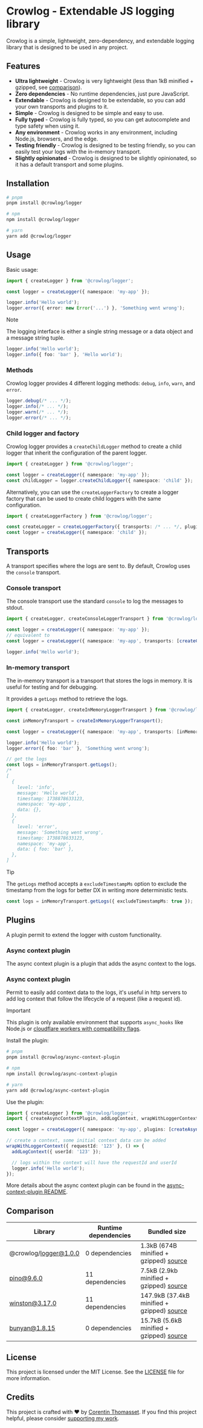 # Crowlog - Extendable JS logging library

Crowlog is a simple, lightweight, zero-dependency, and extendable logging library that is designed to be used in any project.


## Features

- **Ultra lightweight** - Crowlog is very lightweight (less than 1kB minified + gzipped, see [comparison](#comparison)).
- **Zero dependencies** - No runtime dependencies, just pure JavaScript.
- **Extendable** - Crowlog is designed to be extendable, so you can add your own transports and plugins to it.
- **Simple** - Crowlog is designed to be simple and easy to use.
- **Fully typed** - Crowlog is fully typed, so you can get autocomplete and type safety when using it.
- **Any environment** - Crowlog works in any environment, including Node.js, browsers, and the edge.
- **Testing friendly** - Crowlog is designed to be testing friendly, so you can easily test your logs with the in-memory transport.
- **Slightly opinionated** - Crowlog is designed to be slightly opinionated, so it has a default transport and some plugins.

## Installation

```bash
# pnpm 
pnpm install @crowlog/logger

# npm
npm install @crowlog/logger

# yarn
yarn add @crowlog/logger
```

## Usage

Basic usage:

```typescript
import { createLogger } from '@crowlog/logger';

const logger = createLogger({ namespace: 'my-app' });

logger.info('Hello world');
logger.error({ error: new Error('...') }, 'Something went wrong');
```

> [!NOTE]
> The logging interface is either a single string message or a data object and a message string tuple.
> ```typescript
> logger.info('Hello world');
> logger.info({ foo: 'bar' }, 'Hello world');
> ```

### Methods

Crowlog logger provides 4 different logging methods: `debug`, `info`, `warn`, and `error`.

```typescript
logger.debug(/* ... */);
logger.info(/* ... */);
logger.warn(/* ... */);
logger.error(/* ... */);
```

### Child logger and factory

Crowlog logger provides a `createChildLogger` method to create a child logger that inherit the configuration of the parent logger.

```typescript
import { createLogger } from '@crowlog/logger';

const logger = createLogger({ namespace: 'my-app' });
const childLogger = logger.createChildLogger({ namespace: 'child' });
```

Alternatively, you can use the `createLoggerFactory` to create a logger factory that can be used to create child loggers with the same configuration.

```typescript
import { createLoggerFactory } from '@crowlog/logger';

const createLogger = createLoggerFactory({ transports: /* ... */, plugins: /* ... */ });
const logger = createLogger({ namespace: 'child' });
```

## Transports

A transport specifies where the logs are sent to. By default, Crowlog uses the `console` transport. 

### Console transport

The console transport use the standard `console` to log the messages to stdout.

```typescript
import { createLogger, createConsoleLoggerTransport } from '@crowlog/logger';

const logger = createLogger({ namespace: 'my-app' });
// equivalent to
const logger = createLogger({ namespace: 'my-app', transports: [createConsoleLoggerTransport()] });

logger.info('Hello world');
```

### In-memory transport

The in-memory transport is a transport that stores the logs in memory. It is useful for testing and for debugging.

It provides a `getLogs` method to retrieve the logs.

```typescript
import { createLogger, createInMemoryLoggerTransport } from '@crowlog/logger';

const inMemoryTransport = createInMemoryLoggerTransport();

const logger = createLogger({ namespace: 'my-app', transports: [inMemoryTransport] });

logger.info('Hello world');
logger.error({ foo: 'bar' }, 'Something went wrong');

// get the logs
const logs = inMemoryTransport.getLogs();
/*
[
  {
    level: 'info',
    message: 'Hello world',
    timestamp: 1738878633123,
    namespace: 'my-app',
    data: {},
  },
  {
    level: 'error',
    message: 'Something went wrong',
    timestamp: 1738878633123,
    namespace: 'my-app',
    data: { foo: 'bar' },
  },
]
```

> [!TIP]
> The `getLogs` method accepts a `excludeTimestampMs` option to exclude the timestamp from the logs for better DX in writing more deterministic tests.
>
> ```typescript
> const logs = inMemoryTransport.getLogs({ excludeTimestampMs: true });
> ```

## Plugins

A plugin permit to extend the logger with custom functionality.

### Async context plugin

The async context plugin is a plugin that adds the async context to the logs.

### Async context plugin

Permit to easily add context data to the logs, it's useful in http servers to add log context that follow the lifecycle of a request (like a request id).

> [!IMPORTANT]
> This plugin is only available environment that supports `async_hooks` like Node.js or [cloudflare workers with compatibility flags](https://developers.cloudflare.com/workers/runtime-apis/nodejs/asynclocalstorage).


Install the plugin:

```bash
# pnpm
pnpm install @crowlog/async-context-plugin

# npm
npm install @crowlog/async-context-plugin

# yarn
yarn add @crowlog/async-context-plugin
```

Use the plugin:

```typescript
import { createLogger } from '@crowlog/logger';
import { createAsyncContextPlugin, addLogContext, wrapWithLoggerContext } from '@crowlog/async-context-plugin';

const logger = createLogger({ namespace: 'my-app', plugins: [createAsyncContextPlugin()] });

// create a context, some initial context data can be added
wrapWithLoggerContext({ requestId: '123' }, () => {
  addLogContext({ userId: '123' });

  // logs within the context will have the requestId and userId
  logger.info('Hello world');
});
```

More details about the async context plugin can be found in the [async-context-plugin README](./packages/async-context-plugin/README.md).

## Comparison

| Library | Runtime dependencies | Bundled size |
|---------|--------------|--------------|
| @crowlog/logger@1.0.0 | 0 dependencies | 1.3kB (674B minified + gzipped) [source](https://bundlephobia.com/package/@crowlog/logger@1.0.0) |
| pino@9.6.0 | 11 dependencies | 7.5kB (2.9kb minified + gzipped) [source](https://bundlephobia.com/package/pino@9.6.0) |
| winston@3.17.0 | 11 dependencies | 147.9kB (37.4kB minified + gzipped) [source](https://bundlephobia.com/package/winston@3.17.0) |
| bunyan@1.8.15 | 0 dependencies | 15.7kB (5.6kB minified + gzipped) [source](https://bundlephobia.com/package/bunyan@1.8.15) |

## License

This project is licensed under the MIT License. See the [LICENSE](./LICENSE) file for more information.

## Credits 

This project is crafted with ❤️ by [Corentin Thomasset](https://corentin.tech).
If you find this project helpful, please consider [supporting my work](https://buymeacoffee.com/cthmsst).

